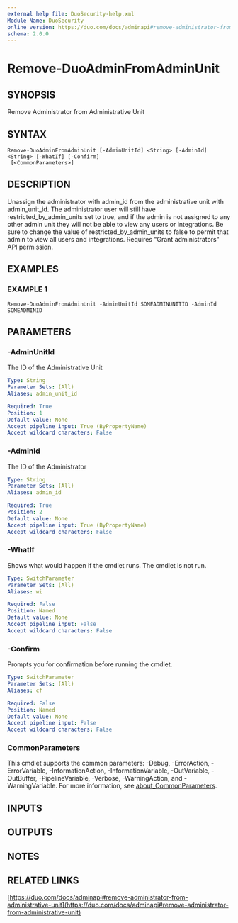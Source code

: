 ```yaml
---
external help file: DuoSecurity-help.xml
Module Name: DuoSecurity
online version: https://duo.com/docs/adminapi#remove-administrator-from-administrative-unit
schema: 2.0.0
---
```


# Remove-DuoAdminFromAdminUnit

## SYNOPSIS
Remove Administrator from Administrative Unit

## SYNTAX

```
Remove-DuoAdminFromAdminUnit [-AdminUnitId] <String> [-AdminId] <String> [-WhatIf] [-Confirm]
 [<CommonParameters>]
```

## DESCRIPTION
Unassign the administrator with admin_id from the administrative unit with admin_unit_id.
The administrator user will still have restricted_by_admin_units set to true, and if the admin is not assigned to any other admin unit they will not be able to view any users or integrations.
Be sure to change the value of restricted_by_admin_units to false to permit that admin to view all users and integrations.
Requires "Grant administrators" API permission.

## EXAMPLES

### EXAMPLE 1
```
Remove-DuoAdminFromAdminUnit -AdminUnitId SOMEADMINUNITID -AdminId SOMEADMINID
```

## PARAMETERS

### -AdminUnitId
The ID of the Administrative Unit

```yaml
Type: String
Parameter Sets: (All)
Aliases: admin_unit_id

Required: True
Position: 1
Default value: None
Accept pipeline input: True (ByPropertyName)
Accept wildcard characters: False
```

### -AdminId
The ID of the Administrator

```yaml
Type: String
Parameter Sets: (All)
Aliases: admin_id

Required: True
Position: 2
Default value: None
Accept pipeline input: True (ByPropertyName)
Accept wildcard characters: False
```

### -WhatIf
Shows what would happen if the cmdlet runs.
The cmdlet is not run.

```yaml
Type: SwitchParameter
Parameter Sets: (All)
Aliases: wi

Required: False
Position: Named
Default value: None
Accept pipeline input: False
Accept wildcard characters: False
```

### -Confirm
Prompts you for confirmation before running the cmdlet.

```yaml
Type: SwitchParameter
Parameter Sets: (All)
Aliases: cf

Required: False
Position: Named
Default value: None
Accept pipeline input: False
Accept wildcard characters: False
```

### CommonParameters
This cmdlet supports the common parameters: -Debug, -ErrorAction, -ErrorVariable, -InformationAction, -InformationVariable, -OutVariable, -OutBuffer, -PipelineVariable, -Verbose, -WarningAction, and -WarningVariable. For more information, see [about_CommonParameters](http://go.microsoft.com/fwlink/?LinkID=113216).

## INPUTS

## OUTPUTS

## NOTES

## RELATED LINKS

[https://duo.com/docs/adminapi#remove-administrator-from-administrative-unit](https://duo.com/docs/adminapi#remove-administrator-from-administrative-unit)

